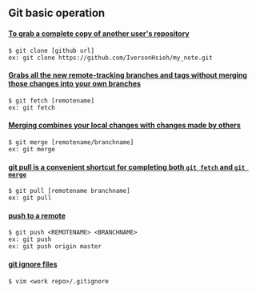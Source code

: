 Git basic operation
------------------------------------
#### [To grab a complete copy of another user's repository][git-clone]
[git-clone]: https://help.github.com/articles/fetching-a-remote/

	$ git clone [github url]
	ex: git clone https://github.com/IversonHsieh/my_note.git

#### [Grabs all the new remote-tracking branches and tags without merging those changes into your own branches][git-clone]

	$ git fetch [remotename]
	ex: git fetch

#### [Merging combines your local changes with changes made by others][git-clone]

	$ git merge [remotename/branchname]
	ex: git merge

#### [git pull is a convenient shortcut for completing both `git fetch` and `git merge`][git-clone]

	$ git pull [remotename branchname]
	ex: git pull

#### [push to a remote][git-push]
[git-push]: https://help.github.com/articles/pushing-to-a-remote/

	$ git push <REMOTENAME> <BRANCHNAME> 
	ex: git push
	ex: git push origin master

#### [git ignore files][git-ignore]
[git-ignore]: http://huan-lin.blogspot.com/2012/04/git-ignore-file.html

	$ vim <work repo>/.gitignore

        
